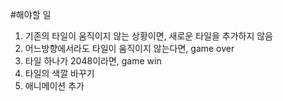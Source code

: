 #해야할 일

1. 기존의 타일이 움직이지 않는 상황이면, 새로운 타일을 추가하지 않음
2. 어느방향에서라도 타일이 움직이지 않는다면, game over
3. 타일 하나가 2048이라면, game win
4. 타일의 색깔 바꾸기
5. 애니메이션 추가
